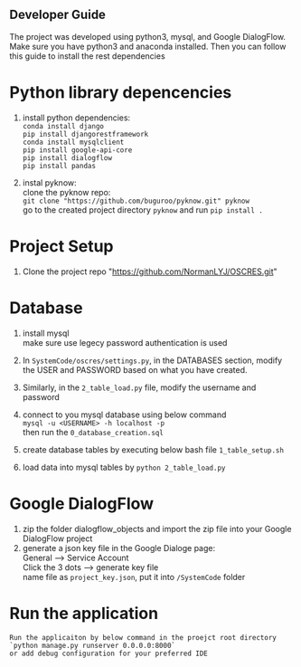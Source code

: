 
## Developer Guide

 The project was developed using python3, mysql, and Google DialogFlow.   
 Make sure you have python3 and anaconda installed. Then you can follow this guide to install the rest dependencies

# Python library depencencies
1. install python dependencies:  
    `conda install django`  
    `pip install djangorestframework`  
    `conda install mysqlclient`  
    `pip install google-api-core`  
    `pip install dialogflow`  
    `pip install pandas`

2. instal pyknow:  
    clone the pyknow repo:   
        `git clone "https://github.com/buguroo/pyknow.git" pyknow`   
    go to the created project directory `pyknow` and run `pip install .`  

# Project Setup
1. Clone the project repo "https://github.com/NormanLYJ/OSCRES.git"

# Database
1. install mysql  
    make sure use legecy password authentication is used   

2. In `SystemCode/oscres/settings.py`, in the DATABASES section, modify the USER and PASSWORD based on what you have created.  

3. Similarly, in the `2_table_load.py` file, modify the username and password 

3. connect to you mysql database using below command   
    `mysql -u <USERNAME> -h localhost -p`      
    then run the `0_database_creation.sql`    

5. create database tables by executing below bash file
    `1_table_setup.sh`  

6. load data into mysql tables by 
    `python 2_table_load.py`

# Google DialogFlow
1. zip the folder dialogflow_objects and import the zip file into your Google DialogFlow project
2.  generate a json key file in the Google Dialoge page:   
        General --> Service Account    
        Click the 3 dots --> generate key file   
    name file as `project_key.json`, put it into `/SystemCode` folder     

# Run the application
    Run the applicaiton by below command in the proejct root directory
    `python manage.py runserver 0.0.0.0:8000`   
    or add debug configuration for your preferred IDE

